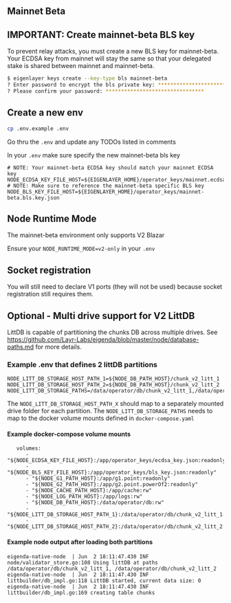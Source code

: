 ## Mainnet Beta

## IMPORTANT: Create mainnet-beta BLS key
To prevent relay attacks, you must create a new BLS key for mainnet-beta. Your ECDSA key from mainnet will stay the same so that your delegated stake is shared between mainnet and mainnet-beta.

```bash
$ eigenlayer keys create --key-type bls mainnet-beta
? Enter password to encrypt the bls private key: ********************************
? Please confirm your password: ********************************
```

## Create a new env
```bash
cp .env.example .env
```
Go thru the `.env` and update any TODOs listed in comments

In your `.env` make sure specify the new mainnet-beta bls key
```
# NOTE: Your mainnet-beta ECDSA key should match your mainnet ECDSA key
NODE_ECDSA_KEY_FILE_HOST=${EIGENLAYER_HOME}/operator_keys/mainnet.ecdsa.key.json
# NOTE: Make sure to reference the mainnet-beta specific BLS key
NODE_BLS_KEY_FILE_HOST=${EIGENLAYER_HOME}/operator_keys/mainnet-beta.bls.key.json
```

## Node Runtime Mode
The mainnet-beta environment only supports V2 Blazar

Ensure your `NODE_RUNTIME_MODE=v2-only` in your `.env`

## Socket registration
You will still need to declare V1 ports (they will not be used) because socket registration still requires them.


## Optional - Multi drive support for V2 LittDB

LittDB is capable of partitioning the chunks DB across multiple drives. See https://github.com/Layr-Labs/eigenda/blob/master/node/database-paths.md for more details.

### Example .env that defines 2 littDB partitions
```
NODE_LITT_DB_STORAGE_HOST_PATH_1=${NODE_DB_PATH_HOST}/chunk_v2_litt_1
NODE_LITT_DB_STORAGE_HOST_PATH_2=${NODE_DB_PATH_HOST}/chunk_v2_litt_2
NODE_LITT_DB_STORAGE_PATHS=/data/operator/db/chunk_v2_litt_1,/data/operator/db/chunk_v2_litt_2
```
The `NODE_LITT_DB_STORAGE_HOST_PATH_X` should map to a separately mounted drive folder for each partition.
The `NODE_LITT_DB_STORAGE_PATHS` needs to map to the docker volume mounts defined in `docker-compose.yaml`
#### Example docker-compose volume mounts
```
   volumes:
      - "${NODE_ECDSA_KEY_FILE_HOST}:/app/operator_keys/ecdsa_key.json:readonly"
      - "${NODE_BLS_KEY_FILE_HOST}:/app/operator_keys/bls_key.json:readonly"
      - "${NODE_G1_PATH_HOST}:/app/g1.point:readonly"
      - "${NODE_G2_PATH_HOST}:/app/g2.point.powerOf2:readonly"
      - "${NODE_CACHE_PATH_HOST}:/app/cache:rw"
      - "${NODE_LOG_PATH_HOST}:/app/logs:rw"
      - "${NODE_DB_PATH_HOST}:/data/operator/db:rw"
      - "${NODE_LITT_DB_STORAGE_HOST_PATH_1}:/data/operator/db/chunk_v2_litt_1:rw"
      - "${NODE_LITT_DB_STORAGE_HOST_PATH_2}:/data/operator/db/chunk_v2_litt_2:rw"
```
#### Example node output after loading both partitions
```
eigenda-native-node  | Jun  2 18:11:47.430 INF node/validator_store.go:108 Using littDB at paths /data/operator/db/chunk_v2_litt_1, /data/operator/db/chunk_v2_litt_2
eigenda-native-node  | Jun  2 18:11:47.430 INF littbuilder/db_impl.go:118 LittDB started, current data size: 0
eigenda-native-node  | Jun  2 18:11:47.430 INF littbuilder/db_impl.go:169 creating table chunks
```